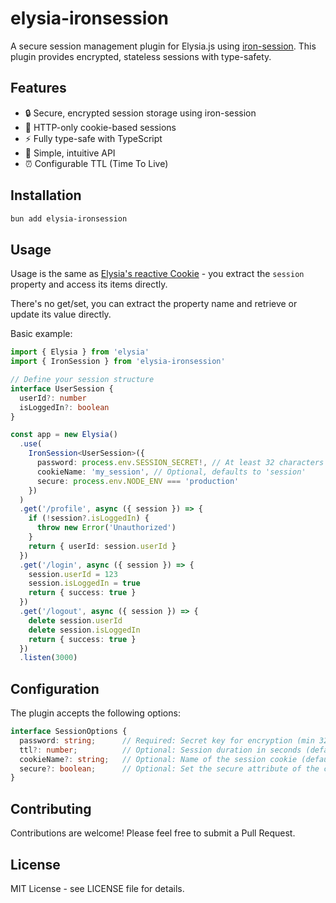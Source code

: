 # elysia-ironsession

A secure session management plugin for Elysia.js using [iron-session](https://github.com/vvo/iron-session). This plugin provides encrypted, stateless sessions with type-safety.

## Features

- 🔒 Secure, encrypted session storage using iron-session
- 🔑 HTTP-only cookie-based sessions
- ⚡ Fully type-safe with TypeScript
- 🎯 Simple, intuitive API
- ⏰ Configurable TTL (Time To Live)

## Installation

```bash
bun add elysia-ironsession
```

## Usage
Usage is the same as [Elysia's reactive Cookie](https://elysiajs.com/patterns/cookie#reactivity) - you extract the `session` property and access its items directly.

There's no get/set, you can extract the property name and retrieve or update its value directly.

Basic example:

```typescript
import { Elysia } from 'elysia'
import { IronSession } from 'elysia-ironsession'

// Define your session structure
interface UserSession {
  userId?: number
  isLoggedIn?: boolean
}

const app = new Elysia()
  .use(
    IronSession<UserSession>({
      password: process.env.SESSION_SECRET!, // At least 32 characters
      cookieName: 'my_session', // Optional, defaults to 'session'
      secure: process.env.NODE_ENV === 'production'
    })
  )
  .get('/profile', async ({ session }) => {
    if (!session?.isLoggedIn) {
      throw new Error('Unauthorized')
    }
    return { userId: session.userId }
  })
  .get('/login', async ({ session }) => {
    session.userId = 123
    session.isLoggedIn = true
    return { success: true }
  })
  .get('/logout', async ({ session }) => {
    delete session.userId
    delete session.isLoggedIn
    return { success: true }
  })
  .listen(3000)
```

## Configuration

The plugin accepts the following options:

```typescript
interface SessionOptions {
  password: string;      // Required: Secret key for encryption (min 32 chars)
  ttl?: number;          // Optional: Session duration in seconds (default: 14 days)
  cookieName?: string;   // Optional: Name of the session cookie (default: 'session')
  secure?: boolean;      // Optional: Set the secure attribute of the cookie (default true)
}
```

## Contributing

Contributions are welcome! Please feel free to submit a Pull Request.

## License

MIT License - see LICENSE file for details.

